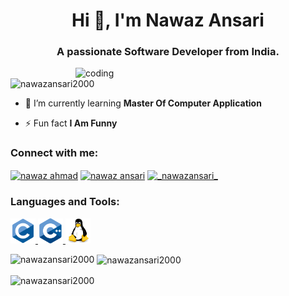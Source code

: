 <h1 align="center">Hi 👋, I'm Nawaz Ansari</h1>
<h3 align="center">A passionate Software Developer from India.</h3>

<img align="right" alt="coding" width="400" src="https://user-images.githubusercontent.com/55389276/140866485-8fb1c876-9a8f-4d6a-98dc-08c4981eaf70.gif">

<p align="left"> <img src="https://komarev.com/ghpvc/?username=nawazansari2000&label=Profile%20views&color=0e75b6&style=flat" alt="nawazansari2000" /> </p>

- 🌱 I’m currently learning **Master Of Computer Application**

- ⚡ Fun fact **I Am Funny**

<h3 align="left">Connect with me:</h3>
<p align="left">
<a href="https://linkedin.com/in/nawaz ahmad" target="blank"><img align="center" src="https://raw.githubusercontent.com/rahuldkjain/github-profile-readme-generator/master/src/images/icons/Social/linked-in-alt.svg" alt="nawaz ahmad" height="30" width="40" /></a>
<a href="https://fb.com/nawaz ansari" target="blank"><img align="center" src="https://raw.githubusercontent.com/rahuldkjain/github-profile-readme-generator/master/src/images/icons/Social/facebook.svg" alt="nawaz ansari" height="30" width="40" /></a>
<a href="https://instagram.com/_nawazansari_" target="blank"><img align="center" src="https://raw.githubusercontent.com/rahuldkjain/github-profile-readme-generator/master/src/images/icons/Social/instagram.svg" alt="_nawazansari_" height="30" width="40" /></a>
</p>

<h3 align="left">Languages and Tools:</h3>
<p align="left"> <a href="https://www.cprogramming.com/" target="_blank" rel="noreferrer"> <img src="https://raw.githubusercontent.com/devicons/devicon/master/icons/c/c-original.svg" alt="c" width="40" height="40"/> </a> <a href="https://www.w3schools.com/cpp/" target="_blank" rel="noreferrer"> <img src="https://raw.githubusercontent.com/devicons/devicon/master/icons/cplusplus/cplusplus-original.svg" alt="cplusplus" width="40" height="40"/> </a> <a href="https://www.linux.org/" target="_blank" rel="noreferrer"> <img src="https://raw.githubusercontent.com/devicons/devicon/master/icons/linux/linux-original.svg" alt="linux" width="40" height="40"/> </a> </p>

<p><img align="left" src="https://github-readme-stats.vercel.app/api/top-langs?username=nawazansari2000&show_icons=true&locale=en&layout=compact" alt="nawazansari2000" /></p>

<p>&nbsp;<img align="center" src="https://github-readme-stats.vercel.app/api?username=nawazansari2000&show_icons=true&locale=en" alt="nawazansari2000" /></p>

<p><img align="center" src="https://github-readme-streak-stats.herokuapp.com/?user=nawazansari2000&" alt="nawazansari2000" /></p>
